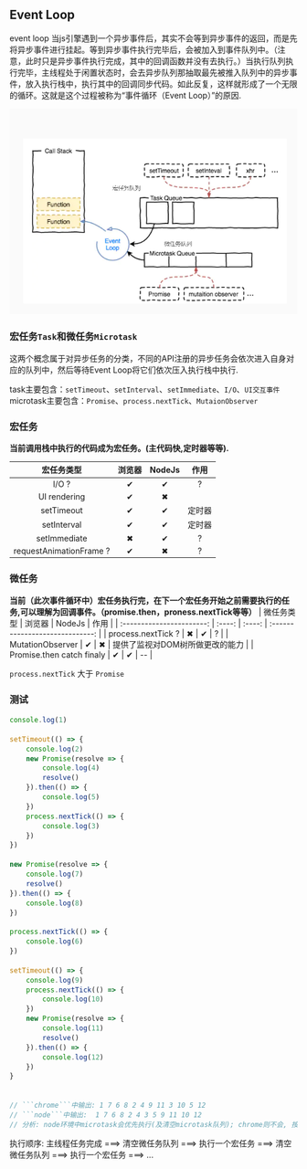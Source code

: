 ## Event Loop
event loop
当js引擎遇到一个异步事件后，其实不会等到异步事件的返回，而是先将异步事件进行挂起。等到异步事件执行完毕后，会被加入到事件队列中。（注意，此时只是异步事件执行完成，其中的回调函数并没有去执行。）当执行队列执行完毕，主线程处于闲置状态时，会去异步队列那抽取最先被推入队列中的异步事件，放入执行栈中，执行其中的回调同步代码。如此反复，这样就形成了一个无限的循环。这就是这个过程被称为“事件循环（Event Loop）”的原因.

![EventLoop](图片/EventLoop.jpg)

### 宏任务```Task```和微任务```Microtask```

这两个概念属于对异步任务的分类，不同的API注册的异步任务会依次进入自身对应的队列中，然后等待Event Loop将它们依次压入执行栈中执行.

task主要包含：```setTimeout```、```setInterval```、```setImmediate```、```I/O```、```UI交互事件```  
microtask主要包含：```Promise```、```process.nextTick```、```MutaionObserver```

### 宏任务
**当前调用栈中执行的代码成为宏任务。(主代码快,定时器等等).**

|       宏任务类型        | 浏览器 | NodeJs |  作用  |
| :---------------------: | :----: | :----: | :----: |
|          I/O ?          |   ✔    |   ✔    |   ?    |
|      UI rendering       |   ✔    |   ✖    |        |
|       setTimeout        |   ✔    |   ✔    | 定时器 |
|       setInterval       |   ✔    |   ✔    | 定时器 |
|      setImmediate       |   ✖    |   ✔    |   ?    |
| requestAnimationFrame ? |   ✔    |   ✖    |   ?    |


### 微任务
**当前（此次事件循环中）宏任务执行完，在下一个宏任务开始之前需要执行的任务,可以理解为回调事件。（promise.then，proness.nextTick等等）**
|        微任务类型         | 浏览器 | NodeJs |              作用               |
| :-----------------------: | :----: | :----: | :-----------------------------: |
|    process.nextTick ?     |   ✖    |   ✔    |                ?                |
|     MutationObserver      |   ✔    |   ✖    | 提供了监视对DOM树所做更改的能力 |
| Promise.then catch finaly |   ✔    |   ✔    |               --                |

```process.nextTick``` 大于 ```Promise```

### 测试
```js
console.log(1)

setTimeout(() => {
    console.log(2)
    new Promise(resolve => {
        console.log(4)
        resolve()
    }).then(() => {
        console.log(5)
    })
    process.nextTick(() => {
        console.log(3)
    })
})

new Promise(resolve => {
    console.log(7)
    resolve()
}).then(() => {
    console.log(8)
})

process.nextTick(() => {
    console.log(6)
})

setTimeout(() => {
    console.log(9)
    process.nextTick(() => {
        console.log(10)
    })
    new Promise(resolve => {
        console.log(11)
        resolve()
    }).then(() => {
        console.log(12)
    })
}


// ```chrome```中输出: 1 7 6 8 2 4 9 11 3 10 5 12
// ```node```中输出:  1 7 6 8 2 4 3 5 9 11 10 12
// 分析: node环境中microtask会优先执行(及清空microtask队列); chrome则不会, 按照顺序执行
```

执行顺序: 主线程任务完成 ===> 清空微任务队列 ===> 执行一个宏任务 ===> 清空微任务队列 ===>  执行一个宏任务 ===> ... 
